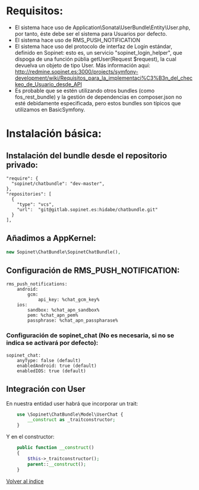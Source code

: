 # Requisitos:

- El sistema hace uso de Application\Sonata\UserBundle\Entity\User.php, por tanto, éste debe ser el sistema para Usuarios por defecto.
- El sistema hace uso de RMS_PUSH_NOTIFICATION
- El sistema hace uso del protocolo de interfaz de Login estándar, definido en Sopinet: esto es, un servicio "sopinet_login_helper", que dispoga de una función públia getUser(Request $request), la cual devuelva un objeto de tipo User. Más información aquí: http://redmine.sopinet.es:3000/projects/symfony-development/wiki/Requisitos_para_la_implementaci%C3%B3n_del_checkeo_de_Usuario_desde_API
- Es probable que se estén utilizando otros bundles (como fos_rest_bundle) y la gestión de dependencias en composer.json no esté debidamente especificada, pero estos bundles son típicos que utilizamos en BasicSymfony.

# Instalación básica:

## Instalación del bundle desde el repositorio privado:

```
"require": {
  "sopinet/chatbundle": "dev-master",
},
"repositories": [
  {
    "type": "vcs",
    "url":  "git@gitlab.sopinet.es:hidabe/chatbundle.git"
  }
],
```

## Añadimos a AppKernel:

```php
new Sopinet\ChatBundle\SopinetChatBundle(),
```

## Configuración de RMS_PUSH_NOTIFICATION:

```
rms_push_notifications:
    android:
        gcm:
            api_key: %chat_gcm_key%
    ios:
        sandbox: %chat_apn_sandbox%
        pem: %chat_apn_pem%
        passphrase: %chat_apn_passpharase%
```

### Configuración de sopinet_chat (No es necesaria, si no se indica se activará por defecto):

```
sopinet_chat:
    anyType: false (default)
    enabledAndroid: true (default)
    enabledIOS: true (default)
```

## Integración con User

En nuestra entidad user habrá que incorporar un trait:
```php
    use \Sopinet\ChatBundle\Model\UserChat {
        __construct as _traitconstructor;
    }
```
Y en el constructor:
```php
    public function __construct()
    {
        $this->_traitconstructor();
        parent::__construct();
    }
```

[Volver al índice](README.md)
